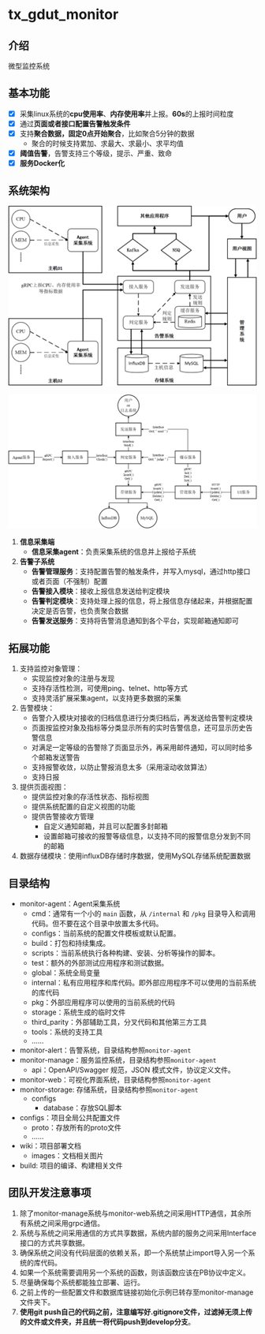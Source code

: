 # tx_gdut_monitor

## 介绍
微型监控系统

## 基本功能
- [x] 采集linux系统的**cpu使用率**、**内存使用率**并上报。**60s**的上报时间粒度 
- [x] 通过**页面或者接口配置告警触发条件**
- [x] 支持**聚合数据，固定0点开始聚合**，比如聚合5分钟的数据
    * 聚合的时候支持累加、求最大、求最小、求平均值
- [x] **阈值告警**，告警支持三个等级，提示、严重、致命
- [x] **服务Docker化**

## 系统架构

![系统架构](wiki/images/article.png)

![API接口设计概要](wiki/images/flow.png)

1. **信息采集端**
    * **信息采集agent**：负责采集系统的信息并上报给子系统
2. **告警子系统**
    * **告警管理服务**：支持配置告警的触发条件，并写入mysql，通过http接口或者页面（不强制）配置
    * **告警接入模块**：接收上报信息发送给判定模块
    * **告警判定模块**：支持处理上报的信息，将上报信息存储起来，并根据配置决定是否告警，也负责聚合数据
    * **告警发送服务**：支持将告警消息通知到各个平台，实现邮箱通知即可

## 拓展功能
1. 支持监控对象管理：
    * 实现监控对象的注册与发现
    * 支持存活性检测，可使用ping、telnet、http等方式
    * 支持灵活扩展采集agent，以支持更多数据的采集
2. 告警模块：
    * 告警介入模块对接收的归档信息进行分类归档后，再发送给告警判定模块
    * 页面按监控对象及指标等分类显示所有的实时告警信息，还可显示历史告警信息
    * 对满足一定等级的告警除了页面显示外，再采用邮件通知，可以同时给多个邮箱发送警告
    * 支持报警收敛，以防止警报消息太多（采用滚动收敛算法）
    * 支持日报
3. 提供页面视图：
    * 提供监控对象的存活性状态、指标视图
    * 提供系统配置的自定义视图的功能
    * 提供告警接收方管理
        * 自定义通知邮箱，并且可以配置多封邮箱
        * 设置邮箱可接收的报警等级信息，以支持不同的报警信息分发到不同的邮箱
4. 数据存储模块：使用influxDB存储时序数据，使用MySQL存储系统配置数据

## 目录结构
* monitor-agent：Agent采集系统
    * cmd：通常有一个小的 `main` 函数，从 `/internal` 和 `/pkg` 目录导入和调用代码。但不要在这个目录中放置太多代码。
    * configs：当前系统的配置文件模板或默认配置。
    * build：打包和持续集成。
    * scripts：当前系统执行各种构建、安装、分析等操作的脚本。
    * test：额外的外部测试应用程序和测试数据。
    * global：系统全局变量
    * internal：私有应用程序和库代码。即外部应用程序不可以使用的当前系统的库代码
    * pkg：外部应用程序可以使用的当前系统的代码
    * storage：系统生成的临时文件
    * third_parity：外部辅助工具，分叉代码和其他第三方工具
    * tools：系统的支持工具
    * ……
* monitor-alert：告警系统，目录结构参照`monitor-agent`
* monitor-manage：服务监控系统，目录结构参照`monitor-agent`
    * api：OpenAPI/Swagger 规范，JSON 模式文件，协议定义文件。
* monitor-web：可视化界面系统，目录结构参照`monitor-agent`
* monitor-storage: 存储系统，目录结构参照`monitor-agent`
    * configs
        * database：存放SQL脚本
* configs：项目全局公共配置文件
    * proto：存放所有的proto文件
    * ……
* wiki：项目部署文档
    * images：文档相关图片
* build: 项目的编译、构建相关文件

## 团队开发注意事项
1. 除了monitor-manage系统与monitor-web系统之间采用HTTP通信，其余所有系统之间采用grpc通信。
2. 系统与系统之间采用通信的方式共享数据，系统内部的服务之间采用Interface接口的方式共享数据。
3. 确保系统之间没有代码层面的依赖关系，即一个系统禁止import导入另一个系统的库代码。
4. 如果一个系统需要调用另一个系统的函数，则该函数应该在PB协议中定义。
5. 尽量确保每个系统都能独立部署、运行。
6. 之前上传的一些配置文件和数据库链接初始化示例已转存至monitor-manage文件夹下。
7. **使用git push自己的代码之前，注意编写好.gitignore文件，过滤掉无须上传的文件或文件夹，并且统一将代码push到develop分支**。